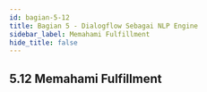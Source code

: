 ```yaml
---
id: bagian-5-12
title: Bagian 5 - Dialogflow Sebagai NLP Engine
sidebar_label: Memahami Fulfillment
hide_title: false
---
```

## 5.12 Memahami Fulfillment
